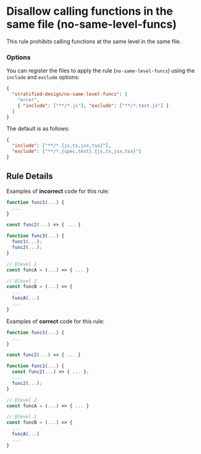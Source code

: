 # Disallow calling functions in the same file (no-same-level-funcs)

This rule prohibits calling functions at the same level in the same file.

### Options

You can register the files to apply the rule (`no-same-level-funcs`) using the `include` and `exclude` options:

```json
{
  "stratified-design/no-same-level-funcs": [
    "error",
    { "include": ["**/*.js"], "exclude": ["**/*.test.js"] }
  ]
}
```

The default is as follows:

```json
{
  "include": ["**/*.{js,ts,jsx,tsx}"],
  "exclude": ["**/*.{spec,test}.{js,ts,jsx,tsx}"]
}
```

## Rule Details

Examples of **incorrect** code for this rule:

```js
function func1(...) {
  ...
}

const func2(...) => { ... }

function func3(...) {
  func1(...);
  func2(...);
}
```

```js
// @level 1
const funcA = (...) => { ... }

// @level 2
const funcB = (...) => {
  ...
  funcA(...)
  ...
}
```

Examples of **correct** code for this rule:

```js
function func1(...) {
  ...
}

const func2(...) => { ... }
```

```js
function func1(...) {
  const func2(...) => { ... };
  ...
  func2(...);
}
```

```js
// @level 2
const funcA = (...) => { ... }

// @level 1
const funcB = (...) => {
  ...
  funcA(...)
  ...
}
```
